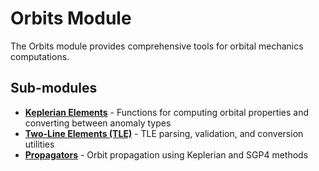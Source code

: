 # Orbits Module

The Orbits module provides comprehensive tools for orbital mechanics computations.

## Sub-modules

- **[Keplerian Elements](keplerian.md)** - Functions for computing orbital properties and converting between anomaly types
- **[Two-Line Elements (TLE)](tle.md)** - TLE parsing, validation, and conversion utilities
- **[Propagators](propagators.md)** - Orbit propagation using Keplerian and SGP4 methods